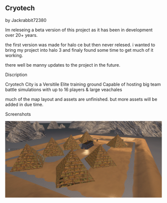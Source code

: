 ## Cryotech
by Jackrabbit72380

Im releseing a beta version of this project as it has been in development over 20+ years.

the first version was made for halo ce but then never relesed. i wanted to bring my project into halo 3 and finaly found some time to get much of it working.

there well be manny updates to the project in the future. 

Discription

Cryotech City is a Versitile Elite training ground Capable of hosting big team battle simulations with up to 16 players & large veachales 

much of the map layout and assets are unfinished. but more assets will be added in due time. 

Screenshots

![Screenshot](https://github.com/jackrabbit72380/Ho4kmmm/blob/master/common/H3EK/tags/levels/multi/cryotech/preview.jpg)
